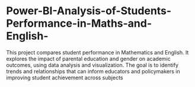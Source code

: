 # Power-BI-Analysis-of-Students-Performance-in-Maths-and-English-
This project compares student performance in Mathematics and English. It explores the impact of parental education and gender on academic outcomes, using data analysis and visualization. The goal is to identify trends and relationships that can inform educators and policymakers in improving student achievement across subjects
